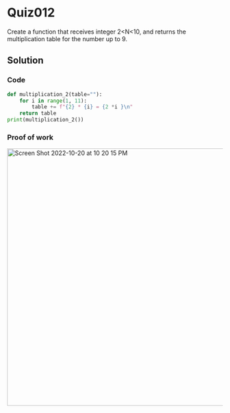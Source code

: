 # Quiz012
Create a function that receives integer 2<N<10, and returns the multiplication table for the number up to 9.

## Solution
### Code
```.py
def multiplication_2(table=""):
    for i in range(1, 11):
        table += f"{2} * {i} = {2 *i }\n"
    return table
print(multiplication_2())

```

### Proof of work

<img width="600" alt="Screen Shot 2022-10-20 at 10 20 15 PM" src="https://user-images.githubusercontent.com/113830571/196959969-006bea7e-f122-4a29-b318-ae3fea2d292d.png">
